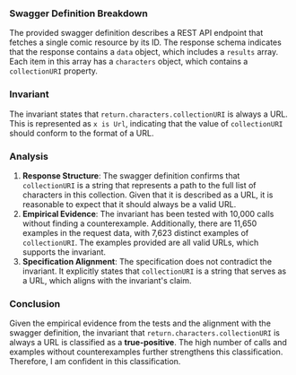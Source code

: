 ### Swagger Definition Breakdown
The provided swagger definition describes a REST API endpoint that fetches a single comic resource by its ID. The response schema indicates that the response contains a `data` object, which includes a `results` array. Each item in this array has a `characters` object, which contains a `collectionURI` property.

### Invariant
The invariant states that `return.characters.collectionURI` is always a URL. This is represented as `x is Url`, indicating that the value of `collectionURI` should conform to the format of a URL.

### Analysis
1. **Response Structure**: The swagger definition confirms that `collectionURI` is a string that represents a path to the full list of characters in this collection. Given that it is described as a URL, it is reasonable to expect that it should always be a valid URL.
2. **Empirical Evidence**: The invariant has been tested with 10,000 calls without finding a counterexample. Additionally, there are 11,650 examples in the request data, with 7,623 distinct examples of `collectionURI`. The examples provided are all valid URLs, which supports the invariant.
3. **Specification Alignment**: The specification does not contradict the invariant. It explicitly states that `collectionURI` is a string that serves as a URL, which aligns with the invariant's claim.

### Conclusion
Given the empirical evidence from the tests and the alignment with the swagger definition, the invariant that `return.characters.collectionURI` is always a URL is classified as a **true-positive**. The high number of calls and examples without counterexamples further strengthens this classification. Therefore, I am confident in this classification.
